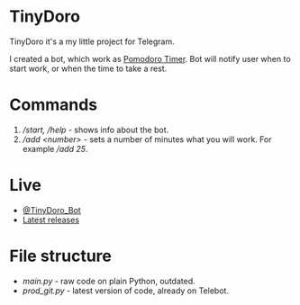 # TinyDoro

TinyDoro it's a my little project for Telegram.

I created a bot, which work as <a href="https://www.themuse.com/advice/take-it-from-someone-who-hates-productivity-hacksthe-pomodoro-technique-actually-works">Pomodoro Timer</a>.
Bot will notify user when to start work, or when the time to take a rest.

# Commands

1. <i>/start, /help</i> - shows info about the bot.
2. <i>/add &lt;number&gt;</i> - sets a number of minutes what you will work. For example <i>/add 25</i>.

# Live
* <a href="https://t.me/TinyDoro_bot">@TinyDoro_Bot</a>
* <a href="https://github.com/lestrangeqq/tinyDoro_bot/releases" title="">Latest releases</a>

# File structure

* <i>main.py</i> - raw code on plain Python, outdated.
* <i>prod_git.py</i> - latest version of code, already on Telebot.
